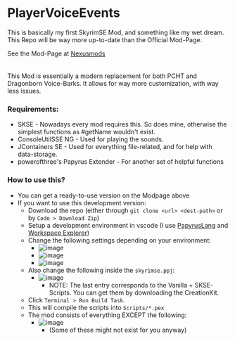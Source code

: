 # PlayerVoiceEvents

This is basically my first SkyrimSE Mod, and something like my wet dream.
This Repo will be way more up-to-date than the Official Mod-Page.

See the Mod-Page at [Nexusmods](https://www.nexusmods.com/skyrimspecialedition/mods/143616)
<br>
<br>
<br>
This Mod is essentially a modern replacement for both PCHT and Dragonborn Voice-Barks. It allows for way more customization, with way less issues.

### Requirements:
- SKSE - Nowadays every mod requires this. So does mine, otherwise the simplest functions as #getName wouldn't exist.
- ConsoleUtilSSE NG - Used for playing the sounds.
- JContainers SE - Used for everything file-related, and for help with data-storage.
- powerofthree's Papyrus Extender - For another set of helpful functions

### How to use this?
- You can get a ready-to-use version on the Modpage above
- If you want to use this development version:
  - Download the repo (either through `git clone <url> <dest-path>` or by `Code > Download Zip`)
  - Setup a development environment in vscode (I use [PapyrusLang](https://marketplace.visualstudio.com/items?itemName=joelday.papyrus-lang-vscode) and [Workspace Explorer](https://marketplace.visualstudio.com/items?itemName=tomsaunders-code.workspace-explorer))
  - Change the following settings depending on your environment:
      - ![image](https://github.com/user-attachments/assets/2c24b11b-64a8-4d98-bacc-c454b836947b)
      - ![image](https://github.com/user-attachments/assets/f157974f-b57d-4496-a5b4-cf6aa3ddb259)
      - ![image](https://github.com/user-attachments/assets/aa551927-f0c0-48e8-a6a0-e0c24eb4eafb)
  - Also change the following inside the `skyrimse.ppj`:
      -  ![image](https://github.com/user-attachments/assets/259b6548-7458-47e4-a993-a546b8d39fb1)
          - NOTE: The last entry corresponds to the Vanilla + SKSE-Scripts. You can get them by downloading the CreationKit.
  - Click `Terminal > Run Build Task`.
  - This will compile the scripts into `Scripts/*.pex`
  - The mod consists of everything EXCEPT the following:
      - ![image](https://github.com/user-attachments/assets/53bf4429-f2af-4245-aad0-2810d5935c86)
          - (Some of these might not exist for you anyway)
